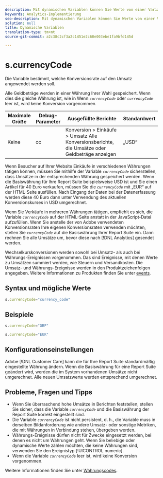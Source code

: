 ```yaml
---
description: Mit dynamischen Variablen können Sie Werte von einer Variablen in eine andere kopieren, ohne die vollständigen Werte mehrfach in die Bildanforderung auf Ihrer Site eingeben zu müssen.
keywords: Analytics-Implementierung
seo-description: Mit dynamischen Variablen können Sie Werte von einer Variablen in eine andere kopieren, ohne die vollständigen Werte mehrfach in die Bildanforderung auf Ihrer Site eingeben zu müssen.
solution: null
title: Dynamische Variablen
translation-type: tm+mt
source-git-commit: a2c38c2cf3a2c1451e2c60e003ebe1fa9bfd145d

---
```



# s.currencyCode

Die Variable bestimmt, welche Konversionsrate auf den Umsatz angewendet werden soll.

Alle Geldbeträge werden in einer Währung Ihrer Wahl gespeichert. Wenn dies die gleiche Währung ist, wie in Wenn *`currencyCode`* oder *`currencyCode`* leer ist, wird keine Konversion vorgenommen.

| Maximale Größe | Debug-Parameter | Ausgefüllte Berichte | Standardwert |
|--- |--- |--- |--- |
| Keine | cc | Konversion &gt; Einkäufe &gt; Umsatz Alle Konversionsberichte, die Umsätze oder Geldbeträge anzeigen | „USD“ |

Wenn Besucher auf Ihrer Website Einkäufe in verschiedenen Währungen tätigen können, müssen Sie mithilfe der Variable *`currencyCode`* sicherstellen, dass Umsätze in der entsprechenden Währung gespeichert werden. Wenn die Basiswährung für Ihre Report Suite beispielsweise USD ist und Sie einen Artikel für 40 Euro verkaufen, müssen Sie die *`currencyCode`* mit „EUR“ auf der HTML-Seite ausfüllen. Nach Eingang der Daten bei der Datenerfassung werden diese 40 Euro dann unter Verwendung des aktuellen Konversionskurses in USD umgerechnet.

Wenn Sie Verkäufe in mehreren Währungen tätigen, empfiehlt es sich, die Variable *`currencyCode`* auf der HTML-Seite anstatt in der JavaScript-Datei aufzufüllen. Wenn Sie anstelle der von Adobe verwendeten Konversionsraten Ihre eigenen Konversionsraten verwenden möchten, stellen Sie *`currencyCode`* auf die Basiswährung Ihrer Report Suite ein. Dann rechnen Sie alle Umsätze um, bevor diese nach [!DNL Analytics] gesendet werden.

Wechselkurskonversionen werden sowohl bei Umsatz- als auch bei Währungs-Ereignissen vorgenommen. Das sind Ereignisse, mit denen Werte zu Umsätzen summiert werden, wie Steuern und Versandkosten. Die Umsatz- und Währungs-Ereignisse werden in den Produktzeichenfolgen angegeben. Weitere Informationen zu Produkten finden Sie unter [events](https://docs.adobe.com/content/help/en/analytics/implementation/analytics-basics/ref-events.html).

## Syntax und mögliche Werte

```js
s.currencyCode="currency_code"
```

## Beispiele

```js
s.currencyCode="GBP"
```

```js
s.currencyCode="EUR"
```

## Konfigurationseinstellungen

Adobe [!DNL Customer Care] kann die für Ihre Report Suite standardmäßig eingestellte Währung ändern. Wenn die Basiswährung für eine Report Suite geändert wird, werden die im System vorhandenen Umsätze nicht umgerechnet. Alle neuen Umsatzwerte werden entsprechend umgerechnet.

## Probleme, Fragen und Tipps

* Wenn Sie überraschend hohe Umsätze in Berichten feststellen, stellen Sie sicher, dass die Variable *`currencyCode`* und die Basiswährung der Report Suite korrekt eingestellt sind.
* Die Variable *`currencyCode`* ist nicht persistent, d. h., die Variable muss in derselben Bildanforderung wie andere Umsatz- oder sonstige Metriken, die mit Währungen in Verbindung stehen, übergeben werden.
* Währungs-Ereignisse dürfen nicht für Zwecke eingesetzt werden, bei denen es nicht um Währungen geht. Wenn Sie beliebige oder dynamische Werte zählen möchten, die keine Währungen sind, verwenden Sie den Ereignistyp [!UICONTROL numeric].
* Wenn die Variable *`currencyCode`* leer ist, wird keine Konversion vorgenommen.

Weitere Informationen finden Sie unter [Währungscodes](https://docs.adobe.com/content/help/en/analytics/admin/admin-tools/currency.html).

